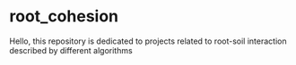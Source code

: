 # root_cohesion

Hello, this repository is dedicated to projects related to root-soil interaction described by different algorithms
